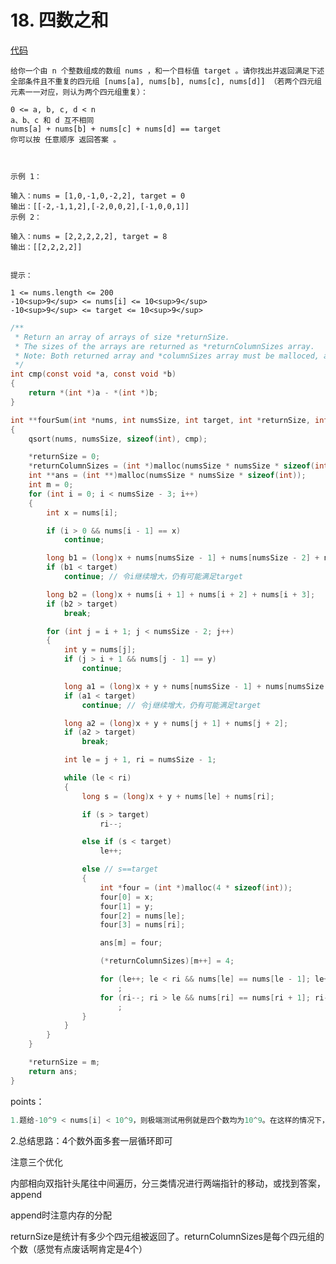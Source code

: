 # 18. 四数之和

[代码](/leetcode/18.%20四数之和/18.c)  

    给你一个由 n 个整数组成的数组 nums ，和一个目标值 target 。请你找出并返回满足下述全部条件且不重复的四元组 [nums[a], nums[b], nums[c], nums[d]] （若两个四元组元素一一对应，则认为两个四元组重复）：

    0 <= a, b, c, d < n
    a、b、c 和 d 互不相同
    nums[a] + nums[b] + nums[c] + nums[d] == target
    你可以按 任意顺序 返回答案 。

     

    示例 1：

    输入：nums = [1,0,-1,0,-2,2], target = 0
    输出：[[-2,-1,1,2],[-2,0,0,2],[-1,0,0,1]]
    示例 2：

    输入：nums = [2,2,2,2,2], target = 8
    输出：[[2,2,2,2]]
     

    提示：

    1 <= nums.length <= 200
    -10<sup>9</sup> <= nums[i] <= 10<sup>9</sup>
    -10<sup>9</sup> <= target <= 10<sup>9</sup>



```c
/**
 * Return an array of arrays of size *returnSize.
 * The sizes of the arrays are returned as *returnColumnSizes array.
 * Note: Both returned array and *columnSizes array must be malloced, assume caller calls free().
 */
int cmp(const void *a, const void *b)
{
    return *(int *)a - *(int *)b;
}

int **fourSum(int *nums, int numsSize, int target, int *returnSize, int **returnColumnSizes)
{
    qsort(nums, numsSize, sizeof(int), cmp);

    *returnSize = 0;
    *returnColumnSizes = (int *)malloc(numsSize * numsSize * sizeof(int));
    int **ans = (int **)malloc(numsSize * numsSize * sizeof(int));
    int m = 0;
    for (int i = 0; i < numsSize - 3; i++)
    {
        int x = nums[i];

        if (i > 0 && nums[i - 1] == x)
            continue;

        long b1 = (long)x + nums[numsSize - 1] + nums[numsSize - 2] + nums[numsSize - 3];
        if (b1 < target)
            continue; // 令i继续增大，仍有可能满足target

        long b2 = (long)x + nums[i + 1] + nums[i + 2] + nums[i + 3];
        if (b2 > target)
            break;

        for (int j = i + 1; j < numsSize - 2; j++)
        {
            int y = nums[j];
            if (j > i + 1 && nums[j - 1] == y)
                continue;

            long a1 = (long)x + y + nums[numsSize - 1] + nums[numsSize - 2];
            if (a1 < target)
                continue; // 令j继续增大，仍有可能满足target

            long a2 = (long)x + y + nums[j + 1] + nums[j + 2];
            if (a2 > target)
                break;

            int le = j + 1, ri = numsSize - 1;

            while (le < ri)
            {
                long s = (long)x + y + nums[le] + nums[ri];

                if (s > target)
                    ri--;

                else if (s < target)
                    le++;

                else // s==target
                {
                    int *four = (int *)malloc(4 * sizeof(int));
                    four[0] = x;
                    four[1] = y;
                    four[2] = nums[le];
                    four[3] = nums[ri];

                    ans[m] = four;

                    (*returnColumnSizes)[m++] = 4;

                    for (le++; le < ri && nums[le] == nums[le - 1]; le++)
                        ;
                    for (ri--; ri > le && nums[ri] == nums[ri + 1]; ri--)
                        ;
                }
            }
        }
    }

    *returnSize = m;
    return ans;
}
```



points：

```c
1.题给-10^9 < nums[i] < 10^9，则极端测试用例就是四个数均为10^9。在这样的情况下，我做四个数的加和，将会4*10^9>int上界（signed int最大位2^31-1=2147483647。这时候在做比较的时候，要先把加和求出来，并注意强制转换其中的某个数令他为(long)，这样在做加法的时候，整个表达式会自动转换为long类型，从而避免了int溢出
```

2.总结思路：4个数外面多套一层循环即可

注意三个优化

内部相向双指针头尾往中间遍历，分三类情况进行两端指针的移动，或找到答案，append

append时注意内存的分配

returnSize是统计有多少个四元组被返回了。returnColumnSizes是每个四元组的个数（感觉有点废话啊肯定是4个）
